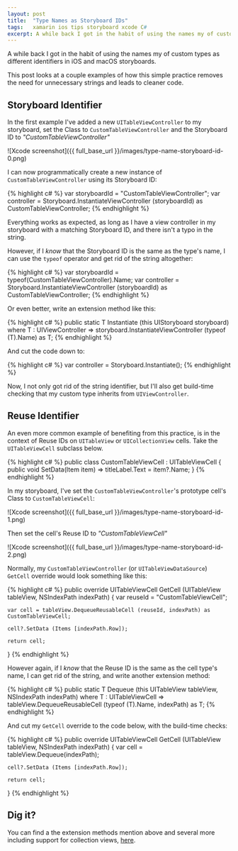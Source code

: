```yaml
---
layout: post
title:  "Type Names as Storyboard IDs"
tags: 	xamarin ios tips storyboard xcode C#
excerpt: A while back I got in the habit of using the names my of custom types as different identifiers in iOS and macOS storyboards. This post looks at a couple examples of how this simple practice removes the need for unnecessary strings and leads to cleaner code.
---
```


A while back I got in the habit of using the names my of custom types as different identifiers in iOS and macOS storyboards.

This post looks at a couple examples of how this simple practice removes the need for unnecessary strings and leads to cleaner code.


## Storyboard Identifier

In the first example I've added a new `UITableViewController` to my storyboard, set the Class to `CustomTableViewController` and the Storyboard ID to _"CustomTableViewController"_


![Xcode screenshot]({{ full_base_url }}/images/type-name-storyboard-id-0.png)


I can now programmatically create a new instance of `CustomTableViewController` using its Storyboard ID:


{% highlight c# %}
var storyboardId = "CustomTableViewController";
var controller = Storyboard.InstantiateViewController (storyboardId) as CustomTableViewController;
{% endhighlight %}


Everything works as expected, as long as I have a view controller in my storyboard with a matching Storyboard ID, and there isn't a typo in the string.


However, if I _know_ that the Storyboard ID is the same as the type's name, I can use the `typeof` operator and get rid of the string altogether:


{% highlight c# %}
var storyboardId = typeof(CustomTableViewController).Name;
var controller = Storyboard.InstantiateViewController (storyboardId) as CustomTableViewController;
{% endhighlight %}


Or even better, write an extension method like this:


{% highlight c# %}
public static T Instantiate<T> (this UIStoryboard storyboard)
	where T : UIViewController
=> storyboard.InstantiateViewController (typeof (T).Name) as T;
{% endhighlight %}


And cut the code down to:


{% highlight c# %}
var controller = Storyboard.Instantiate<CustomTableViewController>();
{% endhighlight %}


Now, I not only got rid of the string identifier, but I'll also get build-time checking that my custom type inherits from `UIViewController`.


## Reuse Identifier

An even more common example of benefiting from this practice, is in the context of Reuse IDs on `UITableView` or `UICollectionView` cells.  Take the `UITableViewCell` subclass below.


{% highlight c# %}
public class CustomTableViewCell : UITableViewCell
{
	public void SetData(Item item) => titleLabel.Text = item?.Name;
}
{% endhighlight %}


In my storyboard, I've set the `CustomTableViewController`'s prototype cell's Class to `CustomTableViewCell`:


![Xcode screenshot]({{ full_base_url }}/images/type-name-storyboard-id-1.png)


Then set the cell's Reuse ID to _"CustomTableViewCell"_


![Xcode screenshot]({{ full_base_url }}/images/type-name-storyboard-id-2.png)


Normally, my `CustomTableViewController` (or `UITableViewDataSource`) `GetCell` override would look something like this:


{% highlight c# %}
public override UITableViewCell GetCell (UITableView tableView, NSIndexPath indexPath)
{
	var reuseId = "CustomTableViewCell";

	var cell = tableView.DequeueReusableCell (reuseId, indexPath) as CustomTableViewCell;

	cell?.SetData (Items [indexPath.Row]);

	return cell;
}
{% endhighlight %}


However again, if I _know_ that the Reuse ID is the same as the cell type's name, I can get rid of the string, and write another extension method:


{% highlight c# %}
public static T Dequeue<T> (this UITableView tableView, NSIndexPath indexPath)
	where T : UITableViewCell
=> tableView.DequeueReusableCell (typeof (T).Name, indexPath) as T;
{% endhighlight %}


And cut my `GetCell` override to the code below, with the build-time checks:


{% highlight c# %}
public override UITableViewCell GetCell (UITableView tableView, NSIndexPath indexPath)
{
	var cell = tableView.Dequeue<CustomTableViewCell>(indexPath);

	cell?.SetData (Items [indexPath.Row]);

	return cell;
}
{% endhighlight %}


## Dig it?

You can find a the extension methods mention above and several more including support for collection views, [here][0].


[0]:https://github.com/colbylwilliams/NomadCode/blob/master/NomadCode/NomadCode.iOS/Extensions/StoryboardExtensions.cs